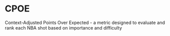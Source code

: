 # CPOE
Context-Adjusted Points Over Expected - a metric designed to evaluate and rank each NBA shot based on importance and difficulty
